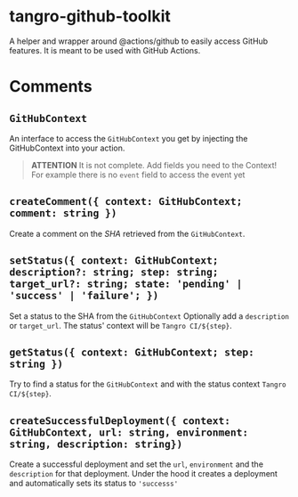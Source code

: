 # tangro-github-toolkit

A helper and wrapper around @actions/github to easily access GitHub features. It is meant to be used with GitHub Actions.

# Comments

## `GitHubContext`

An interface to access the `GitHubContext` you get by injecting the GitHubContext into your action.

> **ATTENTION** It is not complete. Add fields you need to the Context! For example there is no `event` field to access the event yet

## `createComment({ context: GitHubContext; comment: string })`

Create a comment on the _SHA_ retrieved from the `GitHubContext`.

## `setStatus({ context: GitHubContext; description?: string; step: string; target_url?: string; state: 'pending' | 'success' | 'failure'; })`

Set a status to the SHA from the `GitHubContext` Optionally add a `description` or `target_url`. The status' context will be `Tangro CI/${step}`.

## `getStatus({ context: GitHubContext; step: string })`

Try to find a status for the `GitHubContext` and with the status context `Tangro CI/${step}`.

## `createSuccessfulDeployment({ context: GitHubContext, url: string, environment: string, description: string})`

Create a successful deployment and set the `url`, `environment` and the `description` for that deployment. Under the hood it creates a deployment and automatically sets its status to `'successs'`
